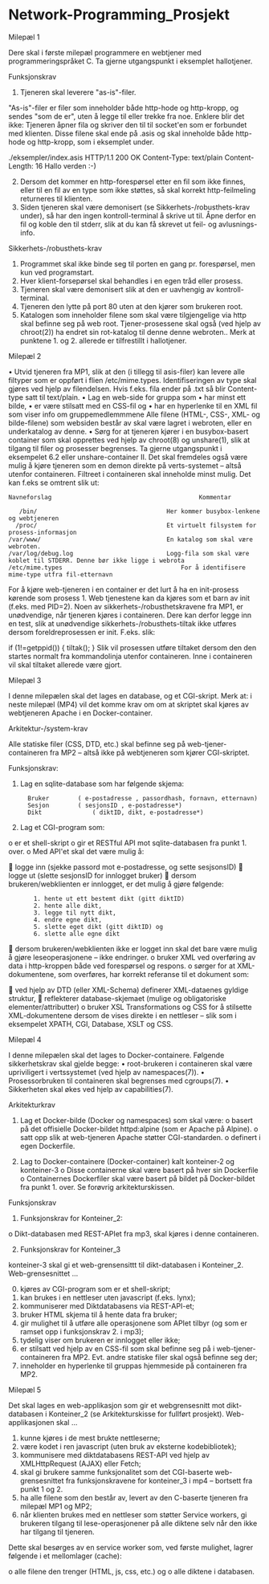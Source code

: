 # Network-Programming_Prosjekt


Milepæl 1 

Dere skal i første milepæl programmere en webtjener med programmeringspråket C. Ta gjerne utgangspunkt i eksemplet hallotjener. 

Funksjonskrav 

1.	Tjeneren skal leverere "as-is"-filer. 

"As-is"-filer er filer som inneholder både http-hode og http-kropp, og sendes "som de er", uten å legge til eller trekke fra noe. Enklere blir det ikke: Tjeneren åpner fila og skriver den til til socket'en som er forbundet med klienten. 
Disse filene skal ende på .asis og skal inneholde både http-hode og http-kropp, som i eksemplet under. 

./eksempler/index.asis 
HTTP/1.1 200 OK
Content-Type: text/plain
Content-Length: 16
Hallo verden :-)

2.	Dersom det kommer en http-forespørsel etter en fil som ikke finnes, eller til en fil av en type som ikke støttes, så skal korrekt http-feilmeling returneres til klienten.
3.	Siden tjeneren skal være demonisert (se Sikkerhets-/robusthets-krav under), så har den ingen kontroll-terminal å skrive ut til. 
Åpne derfor en fil og koble den til stderr, slik at du kan få skrevet ut feil- og avlusnings-info. 

Sikkerhets-/robusthets-krav

1.	Programmet skal ikke binde seg til porten en gang pr. forespørsel, men kun ved programstart.
2.	Hver klient-forsepørsel skal behandles i en egen tråd eller prosess.
3.	Tjeneren skal være demonisert slik at den er uavhengig av kontroll-terminal.
4.	Tjeneren den lytte på port 80 uten at den kjører som brukeren root.
5.	Katalogen som inneholder filene som skal være tilgjengelige via http skal befinne seg på web root. Tjener-prosessene skal også (ved hjelp av chroot(2)) ha endret sin rot-katalog til denne denne webroten..
Merk at punktene 1. og 2. allerede er tilfrestillt i hallotjener. 



Milepæl 2 

•  Utvid tjeneren fra MP1, slik at den (i tillegg til asis-filer) kan levere alle filtyper som er oppført i flien /etc/mime.types. 
Identifiseringen av type skal gjøres ved hjelp av filendelsen. Hvis f.eks. fila ender på .txt så blir Content-type satt til text/plain. 
•  Lag en web-side for gruppa som 
•	har minst ett bilde,
•	er være stilsatt med en CSS-fil og
•	har en hyperlenke til en XML fil som viser info om gruppemedlemmmene
Alle filene (HTML-, CSS-, XML- og bilde-filene) som websiden består av skal være lagret i webroten, eller en underkatalog av denne. 
•  Sørg for at tjeneren kjører i en busybox-basert container som skal opprettes ved hjelp av chroot(8) og unshare(1), slik at tilgang til filer og prosesser begrenses. Ta gjerne utgangspunkt i eksempelet 6.2 eller unshare-container II. Det skal fremdeles også være mulig å kjøre tjeneren som en demon direkte på verts-systemet – altså utenfor containeren. 
Filtreet i containeren skal inneholde minst mulig. Det kan f.eks se omtrent slik ut: 


    Navneforslag	                                     Kommentar

       /bin/	                                Her kommer busybox-lenkene og webtjeneren
      /proc/	                                Et virtuelt filsystem for prosess-informasjon
    /var/www/	                                En katalog som skal være webroten.
    /var/log/debug.log	                        Logg-fila som skal være koblet til STDERR. Denne bør ikke ligge i webrota
    /etc/mime.types	                                For å identifisere mime-type utfra fil-etternavn


For å kjøre web-tjeneren i en container er det lurt å ha en init-prosess kørende som prosess 1. Web tjenestene kan da kjøres som et barn av init (f.eks. med PID=2). 
Noen av sikkerhets-/robusthetskravene fra MP1, er unødvendige, når tjeneren kjøres i containeren. Dere kan derfor legge inn en test, slik at unødvendige sikkerhets-/robusthets-tiltak ikke utføres dersom foreldreprosessen er init. F.eks. slik: 

if (1!=getppid()) {
  tiltak(); 
}
Slik vil prosessen utføre tiltaket dersom den den startes normalt fra kommandolinja utenfor containeren. Inne i containeren vil skal tiltaket allerede være gjort. 


Milepæl 3 


I denne milepælen skal det lages en database, og et CGI-skript. Merk at: i neste milepæl (MP4) vil det komme krav om om at skriptet skal kjøres av webtjeneren Apache i en Docker-container. 

Arkitektur-/system-krav

Alle statiske filer (CSS, DTD, etc.) skal befinne seg på web-tjener-containeren fra MP2 – altså ikke på webtjeneren som kjører CGI-skriptet. 

Funksjonskrav:

1.	Lag en sqlite-database som har følgende skjema: 

          Bruker	    ( e-postadresse , passordhash, fornavn, etternavn)
          Sesjon	    ( sesjonsID , e-postadresse*)
          Dikt	            ( diktID, dikt, e-postadresse*)
          
          
2.	Lag et CGI-program som: 

o	er et shell-skript
o	gir et RESTful API mot sqlite-databasen fra punkt 1. over.
o	Med API'et skal det være mulig å: 

	logge inn (sjekke passord mot e-postadresse, og sette sesjsonsID)
	logge ut (slette sesjonsID for innlogget bruker)
	dersom brukeren/webklienten er innlogget, er det mulig å gjøre følgende: 

           1. hente ut ett bestemt dikt (gitt diktID)
           2. hente alle dikt,
           3. legge til nytt dikt,
           4. endre egne dikt,
           5. slette eget dikt (gitt diktID) og
           6. slette alle egne dikt

	dersom brukeren/webklienten ikke er logget inn skal det bare være mulig å gjøre leseoperasjonene – ikke endringer.
o	bruker XML ved overføring av data i http-kroppen både ved forespørsel og respons.
o	sørger for at XML-dokumentene, som overføres, har korrekt referanse til et dokument som: 

	ved hjelp av DTD (eller XML-Schema) definerer XML-dataenes gyldige struktur,
	reflekterer database-skjemaet (mulige og obligatoriske elementer/attributter)
o	bruker XSL Transformations og CSS for å stilsette XML-dokumentene dersom de vises direkte i en nettleser – slik som i eksempelet XPATH, CGI, Database, XSLT og CSS.


Milepæl 4 

I denne milepælen skal det lages to Docker-containere. Følgende sikkerhetskrav skal gjelde begge: 
•	root-brukeren i containeren skal være upriviligert i vertssystemet (ved hjelp av namespaces(7)).
•	Prosessorbruken til containeren skal begrenses med cgroups(7).
•	Sikkerheten skal økes ved hjelp av capabilities(7).

Arkitekturkrav

1.	Lag et Docker-bilde (Docker og namespaces) som skal være: 
o	basert på det offisielle Docker-bildet httpd:alpine (som er Apache på Alpine).
o	satt opp slik at web-tjeneren Apache støtter CGI-standarden.
o	definert i egen Dockerfile.

2.	Lag to Docker-containere (Docker-container) kalt konteiner-2 og konteiner-3 
o	Disse containerne skal være basert på hver sin Dockerfile
o	Containernes Dockerfiler skal være basert på bildet på Docker-bildet fra punkt 1. over. Se forøvrig arkitekturskissen. 

Funksjonskrav

1.	Funksjonskrav for Konteiner_2: 

o	Dikt-databasen med REST-APIet fra mp3, skal kjøres i denne containeren.

2.	Funksjonskrav for Konteiner_3 

konteiner-3 skal gi et web-grensensittt til dikt-databasen i Konteiner_2. Web-grensesnittet …

0.	kjøres av CGI-program som er et shell-skript;
1.	kan brukes i en nettleser uten javascript (f.eks. lynx);
2.	kommuniserer med Diktdatabasens via REST-API-et;
3.	bruker HTML skjema til å hente data fra bruker;
4.	gir mulighet til å utføre alle operasjonene som APIet tilbyr (og som er ramset opp i funksjonskrav 2. i mp3);
5.	tydelig viser om brukeren er innlogget eller ikke;
6.	er stilsatt ved hjelp av en CSS-fil som skal befinne seg på i web-tjener-containeren fra MP2. Evt. andre statiske filer skal også befinne seg der;
7.	inneholder en hyperlenke til gruppas hjemmeside på containeren fra MP2.


Milepæl 5 

Det skal lages en web-applikasjon som gir et webgrensesnitt mot dikt-databasen i Konteiner_2 (se Arkitekturskisse for fullført prosjekt). Web-applikasjonen skal … 

1.	kunne kjøres i de mest brukte nettleserne;
2.	være kodet i ren javascript (uten bruk av eksterne kodebibliotek);
3.	kommunisere med diktdatabasens REST-API ved hjelp av XMLHttpRequest (AJAX) eller Fetch;
4.	skal gi brukere samme funksjonalitet som det CGI-baserte web-grensesnittet fra funksjonskravene for konteiner_3 i mp4 – bortsett fra punkt 1 og 2. 
5.	ha alle filene som den består av, levert av den C-baserte tjeneren fra milepæl MP1 og MP2;
6.	når klienten brukes med en nettleser som støtter Service workers, gi brukeren tilgang til lese-operasjonener på alle diktene selv når den ikke har tilgang til tjeneren. 

Dette skal besørges av en service worker som, ved første mulighet, lagrer følgende i et mellomlager (cache): 

o	alle filene den trenger (HTML, js, css, etc.) og
o	alle diktene i databasen.




